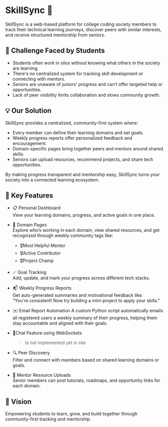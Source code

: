 ﻿# SkillSync 🎯

SkillSync is a web-based platform for college coding society members to track their technical learning journeys, discover peers with similar interests, and receive structured mentorship from seniors.

## 🚧 Challenge Faced by Students

- Students often work in silos without knowing what others in the society are learning.
- There's no centralized system for tracking skill development or connecting with mentors.
- Seniors are unaware of juniors' progress and can’t offer targeted help or opportunities.
- Lack of peer visibility limits collaboration and slows community growth.

## 💡 Our Solution

SkillSync provides a centralized, community-first system where:
- Every member can define their learning domains and set goals.
- Weekly progress reports offer personalized feedback and encouragement.
- Domain-specific pages bring together peers and mentors around shared skills.
- Seniors can upload resources, recommend projects, and share tech opportunities.

By making progress transparent and mentorship easy, SkillSync turns your society into a connected learning ecosystem.

## 🔑 Key Features

- 📋 Personal Dashboard  
  View your learning domains, progress, and active goals in one place.

- 🧠 Domain Pages  
  Explore who’s working in each domain, view shared resources, and get recognized through weekly community tags like:
  - 🎖️Most Helpful Mentor
  - 🎖️Active Contributor
  - 🎖️Project Champ

- ✅ Goal Tracking  
  Add, update, and mark your progress across different tech stacks.

- 📬 Weekly Progress Reports  
  Get auto-generated summaries and motivational feedback like:  
  "You're consistent! Now try building a mini-project to apply your skills."

- ✉️ Email Report Automation
  A custom Python script automatically emails all registered users a weekly summary of their progress, helping them stay accountable and aligned with their goals.

- 💬Chat Feature using WebSockets
  > Is not implemented yet in site

- 🔍 Peer Discovery  
  Filter and connect with members based on shared learning domains or goals.

- 📂 Mentor Resource Uploads  
  Senior members can post tutorials, roadmaps, and opportunity links for each domain.

## 🌠 Vision

Empowering students to learn, grow, and build together through community-first tracking and mentorship.
